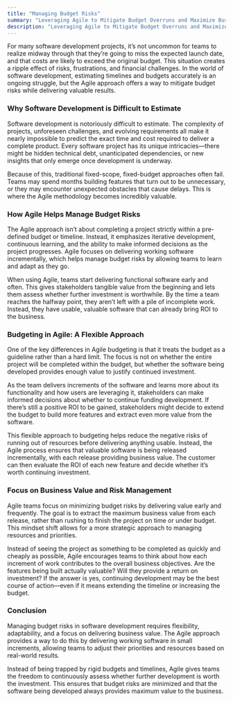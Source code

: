 ```yaml
---
title: "Managing Budget Risks"
summary: "Leveraging Agile to Mitigate Budget Overruns and Maximize Business Value"
description: "Leveraging Agile to Mitigate Budget Overruns and Maximize Business Value"
---
```


For many software development projects, it’s not uncommon for teams to realize midway through that they’re going to miss the expected launch date, and that costs are likely to exceed the original budget. This situation creates a ripple effect of risks, frustrations, and financial challenges. In the world of software development, estimating timelines and budgets accurately is an ongoing struggle, but the Agile approach offers a way to mitigate budget risks while delivering valuable results.

### Why Software Development is Difficult to Estimate

Software development is notoriously difficult to estimate. The complexity of projects, unforeseen challenges, and evolving requirements all make it nearly impossible to predict the exact time and cost required to deliver a complete product. Every software project has its unique intricacies—there might be hidden technical debt, unanticipated dependencies, or new insights that only emerge once development is underway.

Because of this, traditional fixed-scope, fixed-budget approaches often fail. Teams may spend months building features that turn out to be unnecessary, or they may encounter unexpected obstacles that cause delays. This is where the Agile methodology becomes incredibly valuable.

### How Agile Helps Manage Budget Risks

The Agile approach isn’t about completing a project strictly within a pre-defined budget or timeline. Instead, it emphasizes iterative development, continuous learning, and the ability to make informed decisions as the project progresses. Agile focuses on delivering working software incrementally, which helps manage budget risks by allowing teams to learn and adapt as they go.

When using Agile, teams start delivering functional software early and often. This gives stakeholders tangible value from the beginning and lets them assess whether further investment is worthwhile. By the time a team reaches the halfway point, they aren’t left with a pile of incomplete work. Instead, they have usable, valuable software that can already bring ROI to the business.

### Budgeting in Agile: A Flexible Approach

One of the key differences in Agile budgeting is that it treats the budget as a guideline rather than a hard limit. The focus is not on whether the entire project will be completed within the budget, but whether the software being developed provides enough value to justify continued investment. 

As the team delivers increments of the software and learns more about its functionality and how users are leveraging it, stakeholders can make informed decisions about whether to continue funding development. If there’s still a positive ROI to be gained, stakeholders might decide to extend the budget to build more features and extract even more value from the software.

This flexible approach to budgeting helps reduce the negative risks of running out of resources before delivering anything usable. Instead, the Agile process ensures that valuable software is being released incrementally, with each release providing business value. The customer can then evaluate the ROI of each new feature and decide whether it’s worth continuing investment. 

### Focus on Business Value and Risk Management

Agile teams focus on minimizing budget risks by delivering value early and frequently. The goal is to extract the maximum business value from each release, rather than rushing to finish the project on time or under budget. This mindset shift allows for a more strategic approach to managing resources and priorities.

Instead of seeing the project as something to be completed as quickly and cheaply as possible, Agile encourages teams to think about how each increment of work contributes to the overall business objectives. Are the features being built actually valuable? Will they provide a return on investment? If the answer is yes, continuing development may be the best course of action—even if it means extending the timeline or increasing the budget.

### Conclusion

Managing budget risks in software development requires flexibility, adaptability, and a focus on delivering business value. The Agile approach provides a way to do this by delivering working software in small increments, allowing teams to adjust their priorities and resources based on real-world results.

Instead of being trapped by rigid budgets and timelines, Agile gives teams the freedom to continuously assess whether further development is worth the investment. This ensures that budget risks are minimized and that the software being developed always provides maximum value to the business.
